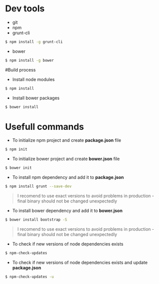 # Dev tools
 - git
 - npm
 - grunt-cli
```sh
$ npm install -g grunt-cli
```
 - bower
```sh
$ npm install -g bower
```
#Build process
 - Install node modules
```sh
$ npm install
```
 - Install bower packages
```sh
$ bower install
```
# Usefull commands
 - To initialize npm project and create **package.json** file 
```sh
$ npm init
```
 - To initialize bower project and create **bower.json** file
```sh
$ bower init
```
 - To install npm dependency and add it to **package.json**
```sh
$ npm install grunt --save-dev
```
> I recomend to use exact versions to avoid problems in production - final binary should not be changed unexpectedly
 - To install bower dependency and add it to **bower.json**
```sh
$ bower install bootstrap -S
```
> I recomend to use exact versions to avoid problems in production - final binary should not be changed unexpectedly
 - To check if new versions of node dependencies exists
```sh
$ npm-check-updates
``` 
- To check if new versions of node dependencies exists and update **package.json**
```sh
$ npm-check-updates -u
```